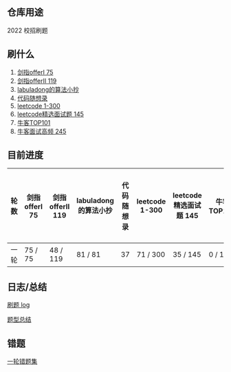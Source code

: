 ## 仓库用途

2022 校招刷题



## 刷什么

1. [剑指offerⅠ 75](https://leetcode.cn/problem-list/xb9nqhhg/)
2. [剑指offerⅡ 119](https://leetcode.cn/problem-list/e8X3pBZi/)
3. [labuladong的算法小抄](https://labuladong.github.io/algo/)
4. [代码随想录](https://www.programmercarl.com/)
5. [leetcode 1-300](https://leetcode.cn/problemset/all/)
6. [leetcode精选面试题 145](https://leetcode.cn/problem-list/2ckc81c/)
7. [牛客TOP101](https://www.nowcoder.com/exam/oj?page=1&tab=%E7%AE%97%E6%B3%95%E7%AF%87&topicId=295)
8. [牛客面试高频 245](https://www.nowcoder.com/exam/oj?page=1&tab=%E7%AE%97%E6%B3%95%E7%AF%87&topicId=117)



## 目前进度
| 轮数 | 剑指offerⅠ 75 | 剑指offerⅡ 119 | labuladong的算法小抄 | 代码随想录 | leetcode 1-300 | leetcode精选面试题 145 | 牛客TOP101 | 牛客面试高频 245 |
|-----|-----|----|-----|-----|-----|-----|-----|-----|
| 一轮 | 75 / 75 | 48 / 119       | 81 / 81              | 37       | 71 / 300      | 35 / 145               | 0 / 101 | 0 / 245 |



## 日志/总结

[刷题 log](./CodingLog.md)

[题型总结](./TypeNote.md)


## 错题

[一轮错题集](./src/error1.txt)